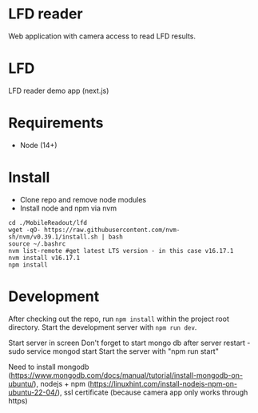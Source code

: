 # LFD reader

Web application with camera access to read LFD results.

# LFD
LFD reader demo app (next.js)

# Requirements
* Node (14+)

# Install
* Clone repo and remove node modules
* Install node and npm via nvm
```
cd ./MobileReadout/lfd
wget -qO- https://raw.githubusercontent.com/nvm-sh/nvm/v0.39.1/install.sh | bash
source ~/.bashrc
nvm list-remote #get latest LTS version - in this case v16.17.1
nvm install v16.17.1
npm install
``` 

# Development
After checking out the repo, run `npm install` within the project root directory.
Start the development server with `npm run dev`.

Start server in screen
Don't forget to start mongo db after server restart - sudo service mongod start
Start the server with "npm run start"

Need to install mongodb (https://www.mongodb.com/docs/manual/tutorial/install-mongodb-on-ubuntu/), nodejs + npm (https://linuxhint.com/install-nodejs-npm-on-ubuntu-22-04/), ssl certificate (because camera app only works through https)
